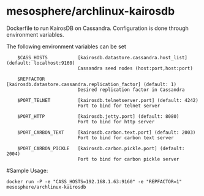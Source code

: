 mesosphere/archlinux-kairosdb
=============================

Dockerfile to run KairosDB on Cassandra. Configuration is done through environment variables.

The following environment variables can be set
```
    $CASS_HOSTS           [kairosdb.datastore.cassandra.host_list] (default: localhost:9160)
                          Cassandra seed nodes (host:port,host:port)

    $REPFACTOR            [kairosdb.datastore.cassandra.replication_factor] (default: 1)
                          Desired replication factor in Cassandra

    $PORT_TELNET          [kairosdb.telnetserver.port] (default: 4242)
                          Port to bind for telnet server

    $PORT_HTTP            [kairosdb.jetty.port] (default: 8080)
                          Port to bind for http server

    $PORT_CARBON_TEXT     [kairosdb.carbon.text.port] (default: 2003)
                          Port to bind for carbon text server

    $PORT_CARBON_PICKLE   [kairosdb.carbon.pickle.port] (default: 2004)
                          Port to bind for carbon pickle server
```
#Sample Usage:
```
docker run -P -e "CASS_HOSTS=192.168.1.63:9160" -e "REPFACTOR=1" mesosphere/archlinux-kairosdb
```
